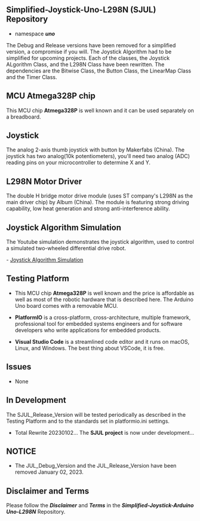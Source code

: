 ## Simplified-Joystick-Uno-L298N (SJUL) Repository

- namespace ***uno***

The Debug and Release versions have been removed for a simplified version, a compromise if you will. The Joystick Algorithm had to be simplified for upcoming projects. Each of the classes, the Joystick ALgorithm Class, and the L298N Class have been rewritten. The dependencies are the Bitwise Class, the Button Class, the LinearMap Class and the Timer Class.

## MCU Atmega328P chip 

This MCU chip **Atmega328P** is well known and it can be used separately on a breadboard.

## Joystick 

The analog 2-axis thumb joystick with button by Makerfabs (China). The joystick has two analog(10k potentiometers), you'll need two analog (ADC) reading pins on your microcontroller to determine X and Y.

## L298N Motor Driver

The double H bridge motor drive module (uses ST company's L298N as the main driver chip) by Album (China). The module is featuring strong driving capability, low heat generation and strong anti-interference ability. 

## Joystick Algorithm Simulation

The Youtube simulation demonstrates the joystick algorithm, used to control a simulated two-wheeled differential drive robot. 

<p align="left";>
- <a href="https://www.youtube.com/watch?v=maIHbdbDBwo&t=2s" target="_blank">Joystick Algorithm Simulation</a>
</p>

## Testing Platform

- This MCU chip **Atmega328P** is well known and the price is affordable as well as most of the robotic hardware that is described here. The Arduino Uno board comes with a removable MCU.

- **PlatformIO** is a cross-platform, cross-architecture, multiple framework, professional tool for embedded systems engineers and for software developers who write applications for embedded products. 

- **Visual Studio Code** is a streamlined code editor and it runs on macOS, Linux, and Windows. The best thing about VSCode, it is free.

## Issues

- None

## In Development

The SJUL_Release_Version will be tested periodically as described in the Testing Platform and to the standards set in platformio.ini settings.

- Total Rewrite 20230102... The **SJUL project** is now under development...

## NOTICE

- The JUL_Debug_Version and the JUL_Release_Version have been removed January 02, 2023.

## Disclaimer and Terms

Please follow the ***Disclaimer*** and ***Terms*** in the ***Simplified-Joystick-Arduino Uno-L298N*** Repository.
   
